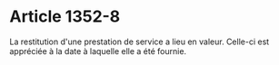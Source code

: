 # Article 1352-8

La restitution d'une prestation de service a lieu en valeur. Celle-ci est appréciée à la date à laquelle elle a été fournie.
